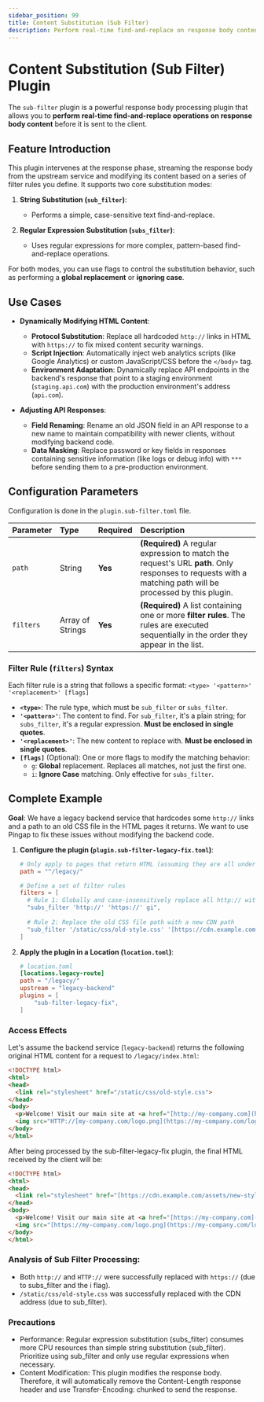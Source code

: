 ```yaml
---
sidebar_position: 99
title: Content Substitution (Sub Filter)
description: Perform real-time find-and-replace on response body content. Supports simple string substitution and powerful regular expression replacement for dynamically modifying HTML, JSON, or other text content.
---
```


# Content Substitution (Sub Filter) Plugin

The `sub-filter` plugin is a powerful response body processing plugin that allows you to **perform real-time find-and-replace operations on response body content** before it is sent to the client.

## Feature Introduction

This plugin intervenes at the response phase, streaming the response body from the upstream service and modifying its content based on a series of filter rules you define. It supports two core substitution modes:

1.  **String Substitution (`sub_filter`)**:
    * Performs a simple, case-sensitive text find-and-replace.

2.  **Regular Expression Substitution (`subs_filter`)**:
    * Uses regular expressions for more complex, pattern-based find-and-replace operations.

For both modes, you can use flags to control the substitution behavior, such as performing a **global replacement** or **ignoring case**.

## Use Cases

* **Dynamically Modifying HTML Content**:
    * **Protocol Substitution**: Replace all hardcoded `http://` links in HTML with `https://` to fix mixed content security warnings.
    * **Script Injection**: Automatically inject web analytics scripts (like Google Analytics) or custom JavaScript/CSS before the `</body>` tag.
    * **Environment Adaptation**: Dynamically replace API endpoints in the backend's response that point to a staging environment (`staging.api.com`) with the production environment's address (`api.com`).

* **Adjusting API Responses**:
    * **Field Renaming**: Rename an old JSON field in an API response to a new name to maintain compatibility with newer clients, without modifying backend code.
    * **Data Masking**: Replace password or key fields in responses containing sensitive information (like logs or debug info) with `***` before sending them to a pre-production environment.

## Configuration Parameters

Configuration is done in the `plugin.sub-filter.toml` file.

| Parameter | Type             | Required | Description                                                                                                                                                |
| :-------- | :--------------- | :------- | :--------------------------------------------------------------------------------------------------------------------------------------------------------- |
| `path`    | String           | **Yes**  | **(Required)** A regular expression to match the request's URL **path**. Only responses to requests with a matching path will be processed by this plugin. |
| `filters` | Array of Strings | **Yes**  | **(Required)** A list containing one or more **filter rules**. The rules are executed sequentially in the order they appear in the list.                   |

### Filter Rule (`filters`) Syntax

Each filter rule is a string that follows a specific format: `<type> '<pattern>' '<replacement>' [flags]`

* **`<type>`**: The rule type, which must be `sub_filter` or `subs_filter`.
* **`'<pattern>'`**: The content to find. For `sub_filter`, it's a plain string; for `subs_filter`, it's a regular expression. **Must be enclosed in single quotes**.
* **`'<replacement>'`**: The new content to replace with. **Must be enclosed in single quotes**.
* **`[flags]`** (Optional): One or more flags to modify the matching behavior:
    * `g`: **Global** replacement. Replaces all matches, not just the first one.
    * `i`: **Ignore Case** matching. Only effective for `subs_filter`.


## Complete Example

**Goal**: We have a legacy backend service that hardcodes some `http://` links and a path to an old CSS file in the HTML pages it returns. We want to use Pingap to fix these issues without modifying the backend code.

1.  **Configure the plugin (`plugin.sub-filter-legacy-fix.toml`)**:
    ```toml
    # Only apply to pages that return HTML (assuming they are all under the /legacy/ path)
    path = "^/legacy/"

    # Define a set of filter rules
    filters = [
      # Rule 1: Globally and case-insensitively replace all http:// with https://
      "subs_filter 'http://' 'https://' gi",
      
      # Rule 2: Replace the old CSS file path with a new CDN path
      "sub_filter '/static/css/old-style.css' '[https://cdn.example.com/assets/new-style.css](https://cdn.example.com/assets/new-style.css)' g"
    ]
    ```

2.  **Apply the plugin in a Location (`location.toml`)**:
    ```toml
    # location.toml
    [locations.legacy-route]
    path = "/legacy/"
    upstream = "legacy-backend"
    plugins = [
        "sub-filter-legacy-fix",
    ]
    ```

### Access Effects

Let's assume the backend service (`legacy-backend`) returns the following original HTML content for a request to `/legacy/index.html`:

```html
<!DOCTYPE html>
<html>
<head>
  <link rel="stylesheet" href="/static/css/old-style.css">
</head>
<body>
  <p>Welcome! Visit our main site at <a href="[http://my-company.com](http://my-company.com)">My Company</a>.</p>
  <img src="HTTP://[my-company.com/logo.png](https://my-company.com/logo.png)">
</body>
</html>
```

After being processed by the sub-filter-legacy-fix plugin, the final HTML received by the client will be:

```html
<!DOCTYPE html>
<html>
<head>
  <link rel="stylesheet" href="[https://cdn.example.com/assets/new-style.css](https://cdn.example.com/assets/new-style.css)">
</head>
<body>
  <p>Welcome! Visit our main site at <a href="[https://my-company.com](https://my-company.com)">My Company</a>.</p>
  <img src="[https://my-company.com/logo.png](https://my-company.com/logo.png)">
</body>
</html>
```


### Analysis of Sub Filter Processing:

- Both `http://` and `HTTP://` were successfully replaced with `https://` (due to subs_filter and the i flag).
- `/static/css/old-style.css` was successfully replaced with the CDN address (due to sub_filter).

### Precautions

- Performance: Regular expression substitution (subs_filter) consumes more CPU resources than simple string substitution (sub_filter). Prioritize using sub_filter and only use regular expressions when necessary.
- Content Modification: This plugin modifies the response body. Therefore, it will automatically remove the Content-Length response header and use Transfer-Encoding: chunked to send the response.